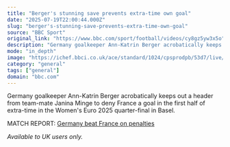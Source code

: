 ```yaml
---
title: "Berger's stunning save prevents extra-time own goal"
date: "2025-07-19T22:00:44.000Z"
slug: "berger's-stunning-save-prevents-extra-time-own-goal"
source: "BBC Sport"
original_link: "https://www.bbc.com/sport/football/videos/cy8gz5yw3x5o"
description: "Germany goalkeeper Ann-Katrin Berger acrobatically keeps out a headed deflection to deny France a goal in the first half of extra time in the Women's Euro 2025 quarter-final in Basel."
mode: "in_depth"
image: "https://ichef.bbci.co.uk/ace/standard/1024/cpsprodpb/53d7/live/d36c8460-64e8-11f0-8dbd-f3d32ebd3327.jpg"
category: "general"
tags: ["general"]
domain: "bbc.com"
---
```

<div id="readability-page-1" class="page"><div><p>Germany goalkeeper Ann-Katrin Berger acrobatically keeps out a header from team-mate Janina Minge to deny France a goal in the first half of extra-time in the Women's Euro 2025 quarter-final in Basel.</p><p>MATCH REPORT: <a href="https://www.bbc.com/sport/football/live/c4gd8jd0zdlt">Germany beat France on penalties</a></p><p><i>Available to UK users only.</i></p></div></div>